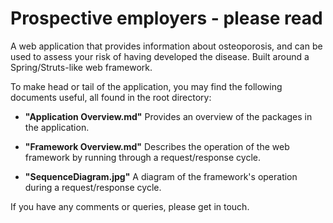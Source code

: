 Prospective employers - please read
===================================

A web application that provides information about osteoporosis, and can be used to assess your risk of having developed the disease. Built around a Spring/Struts-like web framework.

To make head or tail of the application, you may find the following documents useful, all found in the root directory:

* **"Application Overview.md"** Provides an overview of the packages in the application.

* **"Framework Overview.md"** Describes the operation of the web framework by running through a request/response cycle.

* **"SequenceDiagram.jpg"** A diagram of the framework's operation during a request/response cycle.

If you have any comments or queries, please get in touch.